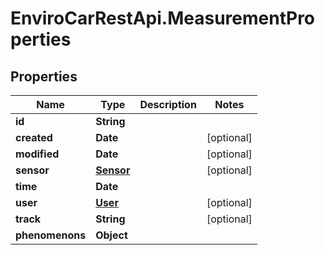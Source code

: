 # EnviroCarRestApi.MeasurementProperties

## Properties
Name | Type | Description | Notes
------------ | ------------- | ------------- | -------------
**id** | **String** |  | 
**created** | **Date** |  | [optional] 
**modified** | **Date** |  | [optional] 
**sensor** | [**Sensor**](Sensor.md) |  | [optional] 
**time** | **Date** |  | 
**user** | [**User**](User.md) |  | [optional] 
**track** | **String** |  | [optional] 
**phenomenons** | **Object** |  | 
